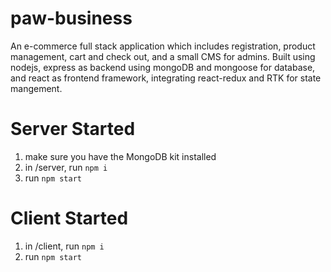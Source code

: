 # paw-business

An e-commerce full stack application which includes registration, product management, cart and check out, and a small CMS for admins.
Built using nodejs, express as backend using mongoDB and mongoose for database, and react as frontend framework, integrating react-redux and RTK for state mangement.

# Server Started

1. make sure you have the MongoDB kit installed
2. in /server, run `npm i`
3. run `npm start`

# Client Started

1. in /client, run `npm i`
2. run `npm start`
